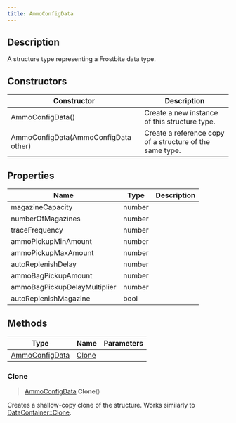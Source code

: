 ```yaml
---
title: AmmoConfigData
---
```

## Description

A structure type representing a Frostbite data type.

## Constructors

| Constructor                          | Description                                              |
| ------------------------------------ | -------------------------------------------------------- |
| AmmoConfigData()                     | Create a new instance of this structure type.            |
| AmmoConfigData(AmmoConfigData other) | Create a reference copy of a structure of the same type. |

## Properties

| Name                         | Type   | Description |
| ---------------------------- | ------ | ----------- |
| magazineCapacity             | number |             |
| numberOfMagazines            | number |             |
| traceFrequency               | number |             |
| ammoPickupMinAmount          | number |             |
| ammoPickupMaxAmount          | number |             |
| autoReplenishDelay           | number |             |
| ammoBagPickupAmount          | number |             |
| ammoBagPickupDelayMultiplier | number |             |
| autoReplenishMagazine        | bool   |             |

## Methods

| Type                             | Name            | Parameters |
| -------------------------------- | --------------- | ---------- |
| [AmmoConfigData](/vext/ref/fb/ammoconfigdata/) | [Clone](#clone) |            |

### Clone

> [AmmoConfigData](/vext/ref/fb/ammoconfigdata/) **Clone**()

Creates a shallow-copy clone of the structure. Works similarly to [DataContainer::Clone](/vext/ref/shared/class/datacontainer#clone).
